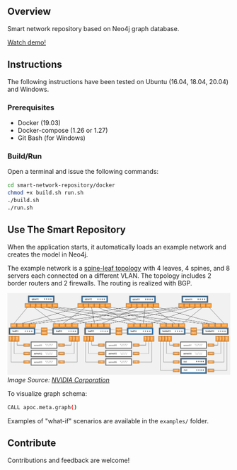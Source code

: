 ## Overview
Smart network repository based on Neo4j graph database. 

[Watch demo!](https://www.youtube.com/watch?v=uINec_NDJfQ)

## Instructions

The following instructions have been tested on Ubuntu (16.04, 18.04, 20.04) and Windows.

### Prerequisites

- Docker (19.03)
- Docker-compose (1.26 or 1.27)
- Git Bash (for Windows)

### Build/Run
Open a terminal and issue the following commands:

```bash
cd smart-network-repository/docker
chmod +x build.sh run.sh
./build.sh
./run.sh
```

## Use The Smart Repository
When the application starts, it automatically loads an example network and creates the model in Neo4j.

The example network is a [spine-leaf topology](https://docs.nvidia.com/networking-ethernet-software/nvidia-air/Pre-Built-Demos/) with 4 leaves, 4 spines, and 8 servers each connected on a different VLAN. The topology includes 2 border routers and 2 firewalls. The routing is realized with BGP.

![example network](examples/example.png)
*Image Source: [NVIDIA Corporation](https://docs.nvidia.com/networking-ethernet-software/nvidia-air/Pre-Built-Demos/)*


To visualize graph schema:
```bash
CALL apoc.meta.graph()
```

Examples of "what-if" scenarios are available in the `examples/` folder.

## Contribute

Contributions and feedback are welcome!
